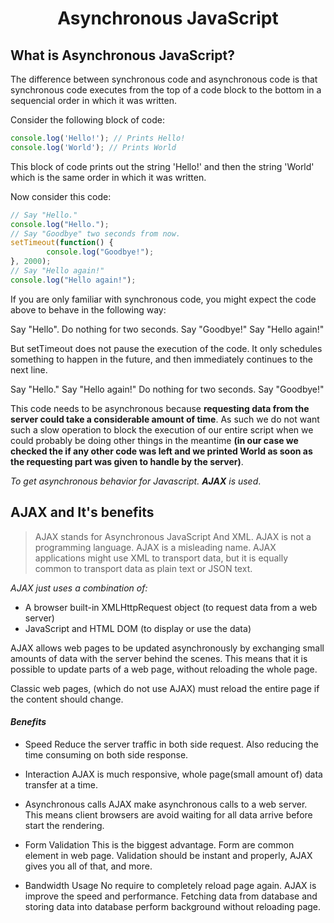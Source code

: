<h1 align="center"> Asynchronous JavaScript</h1>

## What is Asynchronous JavaScript?

 The difference between synchronous code and asynchronous code is that synchronous code executes from the top of a code block to the bottom in a sequencial order in which it was written.

 Consider the following block of code:

 ```JavaScript
console.log('Hello!'); // Prints Hello!
console.log('World'); // Prints World
 ```

This block of code prints out the string 'Hello!' and then the string 'World' which is the same order in which it was written.

Now consider this code:
```JavaScript
// Say "Hello."
console.log("Hello.");
// Say "Goodbye" two seconds from now.
setTimeout(function() {
        console.log("Goodbye!");
}, 2000);
// Say "Hello again!"
console.log("Hello again!");
```

If you are only familiar with synchronous code, you might expect the code above to behave in the following way:

Say "Hello".
Do nothing for two seconds.
Say "Goodbye!"
Say "Hello again!"

But setTimeout does not pause the execution of the code. It only schedules something to happen in the future, and then immediately continues to the next line.

Say "Hello."
Say "Hello again!"
Do nothing for two seconds.
Say "Goodbye!"

This code needs to be asynchronous because **requesting data from the server could take a considerable amount of time**. As such we do not want such a slow operation to block the execution of our entire script when we could probably be doing other things in the meantime **(in our case we checked the if any other code was left and we printed World as soon as the requesting part was given to handle by the server)**.

*To get asynchronous behavior for Javascript. **AJAX** is used*.

## AJAX and It's benefits

>AJAX stands for Asynchronous JavaScript And XML.
>AJAX is not a programming language.
>AJAX is a misleading name. AJAX applications might use XML to transport data, but it is equally common to transport data as plain text or JSON text.

*AJAX just uses a combination of:*
- A browser built-in XMLHttpRequest object (to request data from a web server)
- JavaScript and HTML DOM (to display or use the data)

AJAX allows web pages to be updated asynchronously by exchanging small amounts of data with the server behind the scenes. This means that it is possible to update parts of a web page, without reloading the whole page.

Classic web pages, (which do not use AJAX) must reload the entire page if the content should change.

#### *Benefits*

- Speed
Reduce the server traffic in both side request. Also reducing the time consuming on both side response.

- Interaction
AJAX is much responsive, whole page(small amount of) data transfer at a time.

- Asynchronous calls
AJAX make asynchronous calls to a web server. This means client browsers are avoid waiting for all data arrive before start the rendering.

- Form Validation
This is the biggest advantage. Form are common element in web page. Validation should be instant and properly, AJAX gives you all of that, and more.

- Bandwidth Usage
No require to completely reload page again. AJAX is improve the speed and performance. Fetching data from database and storing data into database perform background without reloading page.
